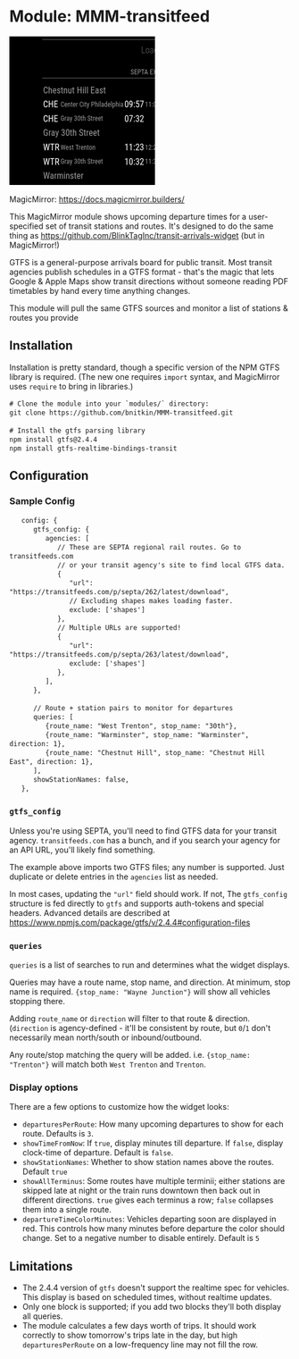 # Module: MMM-transitfeed

![Screenshot](/res/screenshot.png?raw=true "Screenshot of module")

MagicMirror: https://docs.magicmirror.builders/

This MagicMirror module shows upcoming departure times for a user-specified
set of transit stations and routes. It's designed to do the same thing as
https://github.com/BlinkTagInc/transit-arrivals-widget (but in MagicMirror!)

GTFS is a general-purpose arrivals board for public transit.
Most transit agencies publish schedules in a GTFS format - that's
the magic that lets Google & Apple Maps show transit directions without
someone reading PDF timetables by hand every time anything changes.

This module will pull the same GTFS sources and monitor a list of
stations & routes you provide


## Installation

Installation is pretty standard, though a specific version of the NPM GTFS library
is required. (The new one requires `import` syntax, and MagicMirror uses `require`
to bring in libraries.)

```
# Clone the module into your `modules/` directory:
git clone https://github.com/bnitkin/MMM-transitfeed.git

# Install the gtfs parsing library
npm install gtfs@2.4.4
npm install gtfs-realtime-bindings-transit
```

## Configuration

### Sample Config
```
   config: {
      gtfs_config: {
         agencies: [
            // These are SEPTA regional rail routes. Go to transitfeeds.com
            // or your transit agency's site to find local GTFS data.
            {
               "url": "https://transitfeeds.com/p/septa/262/latest/download",
               // Excluding shapes makes loading faster.
               exclude: ['shapes']
            },
            // Multiple URLs are supported!
            {
               "url": "https://transitfeeds.com/p/septa/263/latest/download",
               exclude: ['shapes']
            },
         ],
      },

      // Route + station pairs to monitor for departures
      queries: [
         {route_name: "West Trenton", stop_name: "30th"},
         {route_name: "Warminster", stop_name: "Warminster", direction: 1},
         {route_name: "Chestnut Hill", stop_name: "Chestnut Hill East", direction: 1},
      ],
      showStationNames: false,
   },
```

### `gtfs_config`
 Unless you're using SEPTA, you'll need to find GTFS
data for your transit agency. `transitfeeds.com` has a bunch, and if you
search your agency for an API URL, you'll likely find something.

The example above imports two GTFS files; any number is supported. Just duplicate or
delete entries in the `agencies` list as needed.

In most cases, updating the `"url"` field should work. If not, The `gtfs_config`
structure is fed directly to `gtfs` and supports auth-tokens and special headers.
Advanced details are described at
https://www.npmjs.com/package/gtfs/v/2.4.4#configuration-files

### `queries`
`queries` is a list of searches to run and determines what the widget displays.

Queries may have a route name, stop name, and direction. At minimum, stop name
is required. `{stop_name: "Wayne Junction"}` will show all vehicles stopping there.

Adding `route_name` or `direction` will filter to that route & direction.
(`direction` is agency-defined - it'll be consistent by route, but `0`/`1`
don't necessarily mean north/south or inbound/outbound.

Any route/stop matching the query will be added. i.e. `{stop_name: "Trenton"}`
will match both `West Trenton` and `Trenton`.

### Display options
There are a few options to customize how the widget looks:

 - `departuresPerRoute`: How many upcoming departures to show for each route.
   Defaults is `3`.
 - `showTimeFromNow`: If `true`, display minutes till departure. If `false`, display
   clock-time of departure. Default is `false`.
 - `showStationNames`: Whether to show station names above the routes. Default `true`
 - `showAllTerminus`: Some routes have multiple terminii; either stations are skipped
   late at night or the train runs downtown then back out in different directions.
   `true` gives each terminus a row; `false` collapses them into a single route.
 - `departureTimeColorMinutes`: Vehicles departing soon are displayed in red. This
   controls how many minutes before departure the color should change. Set to a negative
   number to disable entirely. Default is `5`

## Limitations
 - The 2.4.4 version of `gtfs` doesn't support the realtime spec for vehicles.
   This display is based on scheduled times, without realtime updates.
 - Only one block is supported; if you add two blocks they'll both display all queries.
 - The module calculates a few days worth of trips. It should work correctly to show
   tomorrow's trips late in the day, but high `departuresPerRoute` on a low-frequency
   line may not fill the row.
